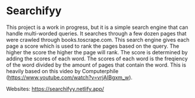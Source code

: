 # Searchifyy
This project is a work in progress, but it is a simple search engine that can handle multi-worded queries. It searches through a few dozen pages that were crawled through books.toscrape.com. This search engine gives each page a score which is used to rank the pages based on the query. The higher the score the higher the page will rank. The score is determined by adding the scores of each word. The scores of each word is the freqiency of the word divided by the amount of pages that contain the word. This is heavily based on this video by Computerphile (https://www.youtube.com/watch?v=vrjAIBgxm_w).

Websites: https://searchifyy.netlify.app/
